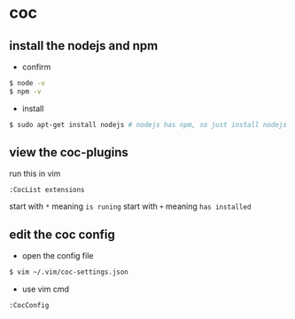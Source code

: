 # coc

## install the nodejs and npm
- confirm
```sh
$ node -v
$ npm -v
```

- install
```sh
$ sudo apt-get install nodejs # nodejs has npm, so just install nodejs is enough
```

## view the coc-plugins
run this in vim
```vim
:CocList extensions
```
start with `*` meaning `is runing`
start with `+` meaning `has installed`

## edit the coc config
- open the config file
```sh
$ vim ~/.vim/coc-settings.json
```

- use vim cmd
```vim
:CocConfig
```

